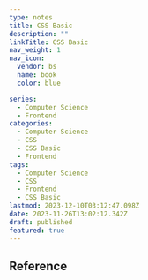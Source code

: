 ```yaml
---
type: notes
title: CSS Basic
description: ""
linkTitle: CSS Basic
nav_weight: 1
nav_icon:
  vendor: bs
  name: book
  color: blue

series:
  - Computer Science
  - Frontend
categories:
  - Computer Science
  - CSS
  - CSS Basic
  - Frontend
tags:
  - Computer Science
  - CSS
  - Frontend
  - CSS Basic
lastmod: 2023-12-10T03:12:47.098Z
date: 2023-11-26T13:02:12.342Z
draft: published
featured: true
---
```


## Reference

